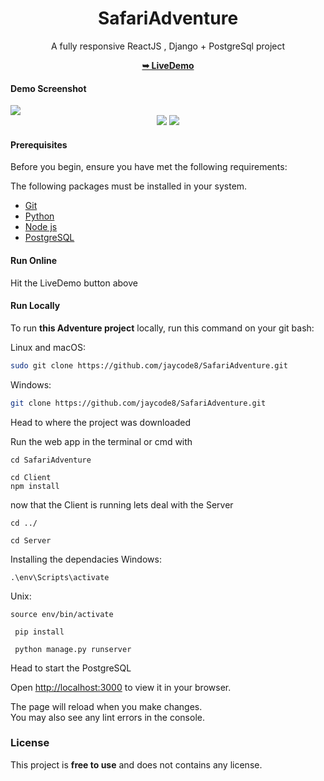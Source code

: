 
<div align="center">
   <h1>SafariAdventure</h1>
   <p>A fully responsive ReactJS , Django + PostgreSql project</p>
   <a href="https://safariadventure-ke.web.app/"><strong>➥ LiveDemo</strong></a>
</div>

#### Demo Screenshot
<img src="https://res.cloudinary.com/doyu5zfek/image/upload/v1714121659/Projects/kq7cohps6q95xa5vqffz.png" />

<div align="center">
   <img src="https://img.badgesize.io/https://github.com/jaycode8/SafariAdventure.git" style="plastic"  />
   <img src="https://img.shields.io/github/stars/jaycode8/SafariAdventure?style=social" />
</div>

#### Prerequisites 
  
 Before you begin, ensure you have met the following requirements: 
 <p>The following packages must be installed in your system.</p>
  
 * [Git](https://git-scm.com/downloads "Download Git") 
 * [Python](https://www.python.org/downloads/)
 * [Node js](https://nodejs.org/en/download/)
 * [PostgreSQL](https://www.postgresql.org/download/)
  
 #### Run Online
 Hit the LiveDemo button above
  
 #### Run Locally 
  
 To run **this Adventure project** locally, run this command on your git bash: 
  
 Linux and macOS: 
  
 ```bash 
 sudo git clone https://github.com/jaycode8/SafariAdventure.git
 ``` 
  
 Windows: 
  
 ```bash 
 git clone https://github.com/jaycode8/SafariAdventure.git
 ```

Head to where the project was downloaded

Run the web app in the terminal or cmd with
 ```
 cd SafariAdventure
 ```
 ```
 cd Client
 npm install
 ```

now that the Client is running lets deal with the Server
 ```
 cd ../
 ```
 ```
 cd Server
 ```
Installing the dependacies
Windows:
 ```
 .\env\Scripts\activate
 ```
Unix:
 ```
 source env/bin/activate
 ```
```
 pip install
 ```
```
 python manage.py runserver
 ```

Head to start the PostgreSQL


Open [http://localhost:3000](http://localhost:3000) to view it in your browser.

The page will reload when you make changes.\
You may also see any lint errors in the console.

### License 
  
 This project is **free to use** and does not contains any license.









